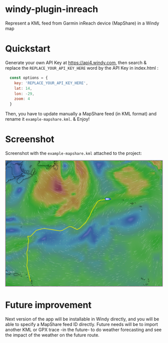 # windy-plugin-inreach
Represent a KML feed from Garmin inReach device (MapShare) in a Windy map

# Quickstart

Generate your own API Key at https://api4.windy.com, then search & replace the `REPLACE_YOUR_API_KEY_HERE` word by the API Key in index.html :

```javascript
  const options = {
    key: 'REPLACE_YOUR_API_KEY_HERE',
    lat: 14,
    lon: -29,
    zoom: 4
  }
```

Then, you have to update manually a MapShare feed (in KML format) and rename it `example-mapshare.kml`. & Enjoy!

# Screenshot

Screenshot with the `example-mapshare.kml` attached to the project:

![windy-plugin-inreach with KML trace enable](/screenshot.png?raw=true "windy-plugin-inreach example")

# Future improvement

Next version of the app will be installable in Windy directly, and you will be able to specify a MapShare feed ID directly.
Future needs will be to import another KML or GPX trace -in the future- to do weather forecasting and see the impact of the weather on the future route.

